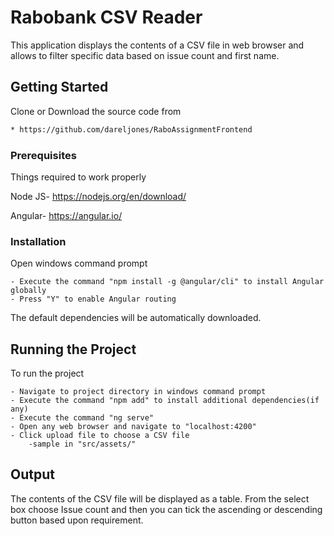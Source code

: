 # Rabobank CSV Reader
This application displays the contents of a CSV file in web browser and allows to filter specific data based on issue count and first name.

## Getting Started
Clone or Download the source code from
```bash
* https://github.com/dareljones/RaboAssignmentFrontend
```
### Prerequisites
Things required to work properly

Node JS- https://nodejs.org/en/download/

Angular- https://angular.io/

### Installation
Open windows command prompt

	- Execute the command "npm install -g @angular/cli" to install Angular globally
	- Press "Y" to enable Angular routing
The default dependencies will be automatically downloaded.

## Running the Project
To run the project

	- Navigate to project directory in windows command prompt
	- Execute the command "npm add" to install additional dependencies(if any)
	- Execute the command "ng serve"
	- Open any web browser and navigate to "localhost:4200"
	- Click upload file to choose a CSV file
		-sample in "src/assets/"
## Output
The contents of the CSV file will be displayed as a table.
From the select box choose Issue count and then you can tick the ascending or descending button based upon requirement.
